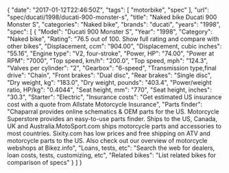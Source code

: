 {
    "date": "2017-01-12T22:46:50Z",
    "tags": [
        "motorbike",
        "spec"
    ],
    "url": "spec\/ducati\/1998\/ducati-900-monster-s",
    "title": "Naked bike Ducati 900 Monster S",
    "categories": "Naked bike",
    "brands": "ducati",
    "years": "1998",
    "spec": [
        {
            "Model": "Ducati 900 Monster S",
            "Year": "1998",
            "Category": "Naked bike",
            "Rating": "76.5 out of 100. Show full rating and compare with other bikes",
            "Displacement, ccm": "904.00",
            "Displacement, cubic inches": "55.16",
            "Engine type": "V2, four-stroke",
            "Power, HP": "74.00",
            "Power at RPM": "7000",
            "Top speed, km\/h": "200.0",
            "Top speed, mph": "124.3",
            "Valves per cylinder": "2",
            "Gearbox": "6-speed",
            "Transmission type,final drive": "Chain",
            "Front brakes": "Dual disc",
            "Rear brakes": "Single disc",
            "Dry weight, kg": "183.0",
            "Dry weight, pounds": "403.4",
            "Power\/weight ratio, HP\/kg": "0.4044",
            "Seat height, mm": "770",
            "Seat height, inches": "30.3",
            "Starter": "Electric",
            "Insurance costs": "Get estimated US insurance cost with a quote from Allstate Motorcycle Insurance",
            "Parts finder": "Chaparral provides online schematics & OEM parts for the US.   Motorcycle Superstore provides an easy-to-use parts finder. Ships to the US, Canada, UK and Australia.MotoSport.com ships motorcycle parts and accessories to most countries.    Sixity.com has low prices and free shipping on ATV and motorcycle parts to the US. Also check out our overview of motorcycle webshops at Bikez.info",
            "Loans, tests, etc": "Search the web for dealers, loan costs, tests, customizing, etc",
            "Related bikes": "List related bikes for comparison of specs"
        }
    ]
}